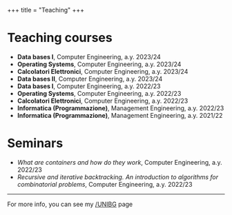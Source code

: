 +++
title = "Teaching"
+++
# Teaching courses

- **Data bases I**, Computer Engineering, a.y. 2023/24
- **Operating Systems**, Computer Engineering, a.y. 2023/24
- **Calcolatori Elettronici**, Computer Engineering, a.y. 2023/24
- **Data bases II**, Computer Engineering, a.y. 2023/24
- **Data bases I**, Computer Engineering, a.y. 2022/23
- **Operating Systems**, Computer Engineering, a.y. 2022/23
- **Calcolatori Elettronici**, Computer Engineering, a.y. 2022/23
- **Informatica (Programmazione)**, Management Engineering, a.y. 2022/23
- **Informatica (Programmazione)**, Management Engineering, a.y. 2021/22

# Seminars

- *What are containers and how do they work*, Computer Engineering, a.y. 2022/23
- *Recursive and iterative backtracking. An introduction to algorithms for combinatorial problems*, Computer Engineering, a.y. 2022/23

<hr>

For more info, you can see my [/UNIBG](https://cs.unibg.it/abbadini/) page
